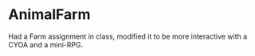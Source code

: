 # AnimalFarm
Had a Farm assignment in class, modified it to be more interactive with a CYOA and a mini-RPG.
